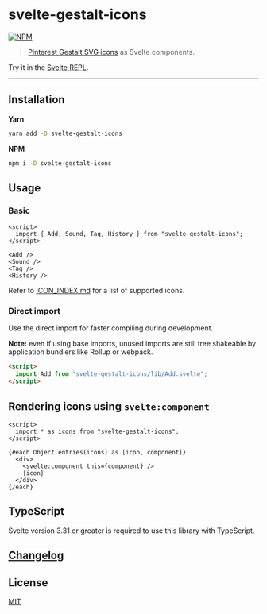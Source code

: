 # svelte-gestalt-icons

[![NPM][npm]][npm-url]

> [Pinterest Gestalt SVG icons](https://github.com/pinterest/gestalt/tree/master/packages/gestalt/src/icons) as Svelte components.

<!-- REPO_URL -->

Try it in the [Svelte REPL](https://svelte.dev/repl/548ac952b4284fbfb2bea5f1803ad727).

---

<!-- TOC -->

## Installation

**Yarn**

```bash
yarn add -D svelte-gestalt-icons
```

**NPM**

```bash
npm i -D svelte-gestalt-icons
```

## Usage

### Basic

```svelte
<script>
  import { Add, Sound, Tag, History } from "svelte-gestalt-icons";
</script>

<Add />
<Sound />
<Tag />
<History />
```

Refer to [ICON_INDEX.md](ICON_INDEX.md) for a list of supported icons.

### Direct import

Use the direct import for faster compiling during development.

**Note:** even if using base imports, unused imports are still tree shakeable by application bundlers like Rollup or webpack.

```html
<script>
  import Add from "svelte-gestalt-icons/lib/Add.svelte";
</script>
```

## Rendering icons using `svelte:component`

```svelte
<script>
  import * as icons from "svelte-gestalt-icons";
</script>

{#each Object.entries(icons) as [icon, component]}
  <div>
    <svelte:component this={component} />
    {icon}
  </div>
{/each}
```

## TypeScript

Svelte version 3.31 or greater is required to use this library with TypeScript.

## [Changelog](CHANGELOG.md)

## License

[MIT](LICENSE)

[npm]: https://img.shields.io/npm/v/svelte-gestalt-icons.svg?color=%230a6955&style=for-the-badge
[npm-url]: https://npmjs.com/package/svelte-gestalt-icons
